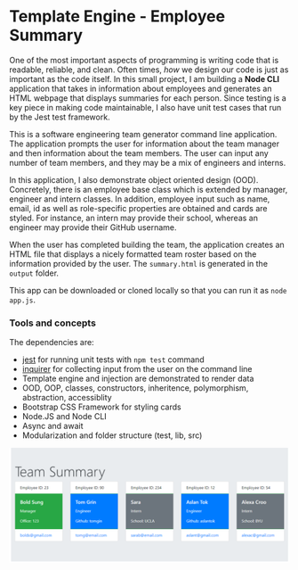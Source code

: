 # Template Engine - Employee Summary

One of the most important aspects of programming is writing code that is readable, reliable, and clean. Often times, *how* we design our code is just as important as the code itself. In this small project, I am building a **Node CLI** application that takes in information about employees and generates an HTML webpage that displays summaries for each person. Since testing is a key piece in making code maintainable, I also have unit test cases that run by the Jest test framework.

This is a software engineering team generator command line application. The application prompts the user for information about the team manager and then information about the team members. The user can input any number of team members, and they may be a mix of engineers and interns.

In this application, I also demonstrate object oriented design (OOD). Concretely, there is an employee base class which is extended by manager, engineer and intern classes. In addition, employee input such as name, email, id as well as role-specific properties are obtained and cards are styled. For instance, an intern may provide their school, whereas an engineer may provide their GitHub username.

When the user has completed building the team, the application creates an HTML file that displays a nicely formatted team roster based on the information provided by the user. The `summary.html` is generated in the `output` folder.

This app can be downloaded or cloned locally so that you can run it as ```node app.js```.

### Tools and concepts
The dependencies are:
* [jest](https://jestjs.io/) for running unit tests with `npm test` command
* [inquirer](https://www.npmjs.com/package/inquirer) for collecting input from the user on the command line
* Template engine and injection are demonstrated to render data
* OOD, OOP, classes, constructors, inheritence, polymorphism, abstraction, accessiblity
* Bootstrap CSS Framework for styling cards
* Node.JS and Node CLI
* Async and await
* Modularization and folder structure (test, lib, src)


![Employee Summary](./assets/screenshot.PNG)


